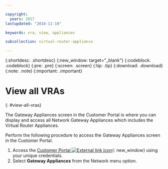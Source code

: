 ```yaml
---

copyright:
  years: 2017
lastupdated: "2018-11-10"

keywords: vra, view, appliances

subcollection: virtual-router-appliance

---
```


{:shortdesc: .shortdesc}
{:new_window: target="_blank"}
{:codeblock: .codeblock}
{:pre: .pre}
{:screen: .screen}
{:tip: .tip}
{:download: .download}
{:note: .note}
{:important: .important}

# View all VRAs
{: #view-all-vras}

The Gateway Appliances screen in the Customer Portal is where you can display and access all Network Gateway Appliances which includes the Virtual Router Appliances.  

Perform the following procedure to access the Gateway Appliances screen in the Customer Portal.

1. Access the [Customer Portal ![External link icon](../../icons/launch-glyph.svg "External link icon")](https://control.softlayer.com/){: new_window} using your unique credentials.
2. Select **Gateway Appliances** from the Network menu option.
